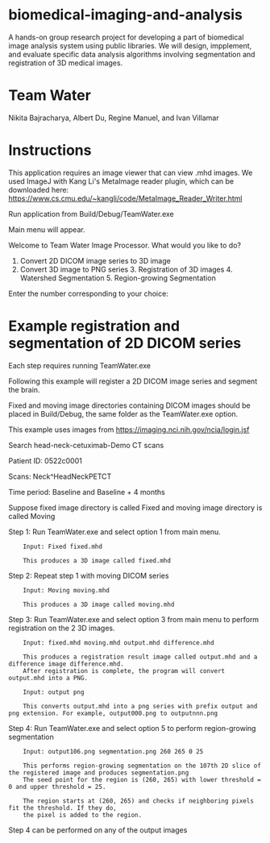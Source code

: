 # biomedical-imaging-and-analysis
A hands-on group research project for developing a part of biomedical image analysis system using public libraries. We will design, impplement, and evaluate specific data analysis algorithms involving segmentation and registration of 3D medical images.

# Team Water
Nikita Bajracharya, Albert Du, Regine Manuel, and Ivan Villamar

# Instructions
This application requires an image viewer that can view .mhd images. We used ImageJ with Kang Li's
MetaImage reader plugin, which can be downloaded here: 
https://www.cs.cmu.edu/~kangli/code/MetaImage_Reader_Writer.html

Run application from Build/Debug/TeamWater.exe

Main menu will appear.

Welcome to Team Water Image Processor. What would you like to do?

  1. Convert 2D DICOM image series to 3D image
  2. Convert 3D image to PNG series
	3. Registration of 3D images
	4. Watershed Segmentation
	5. Region-growing Segmentation
  
Enter the number corresponding to your choice: 
  
# Example registration and segmentation of 2D DICOM series 
Each step requires running TeamWater.exe

Following this example will register a 2D DICOM image series and segment the brain. 

Fixed and moving image directories containing DICOM images should be placed in Build/Debug, 
the same folder as the TeamWater.exe option.

This example uses images from https://imaging.nci.nih.gov/ncia/login.jsf

Search head-neck-cetuximab-Demo CT scans 

Patient ID: 0522c0001 

Scans: Neck^HeadNeckPETCT 

Time period: Baseline and Baseline + 4 months

Suppose fixed image directory is called Fixed
and moving image directory is called Moving

Step 1: Run TeamWater.exe and select option 1 from main menu. 
        
        Input: Fixed fixed.mhd
        
        This produces a 3D image called fixed.mhd

Step 2: Repeat step 1 with moving DICOM series
        
        Input: Moving moving.mhd 
        
        This produces a 3D image called moving.mhd
        
Step 3: Run TeamWater.exe and select option 3 from main menu to perform registration on the 2 3D images. 

        Input: fixed.mhd moving.mhd output.mhd difference.mhd
        
        This produces a registration result image called output.mhd and a difference image difference.mhd. 
        After registration is complete, the program will convert output.mhd into a PNG.
        
        Input: output png
        
        This converts output.mhd into a png series with prefix output and png extension. For example, output000.png to outputnnn.png
        
Step 4: Run TeamWater.exe and select option 5 to perform region-growing segmentation

        Input: output106.png segmentation.png 260 265 0 25
        
        This performs region-growing segmentation on the 107th 2D slice of the registered image and produces segmentation.png
        The seed point for the region is (260, 265) with lower threshold = 0 and upper threshold = 25.
        
        The region starts at (260, 265) and checks if neighboring pixels fit the threshold. If they do, 
        the pixel is added to the region.
        
 Step 4 can be performed on any of the output images
        
